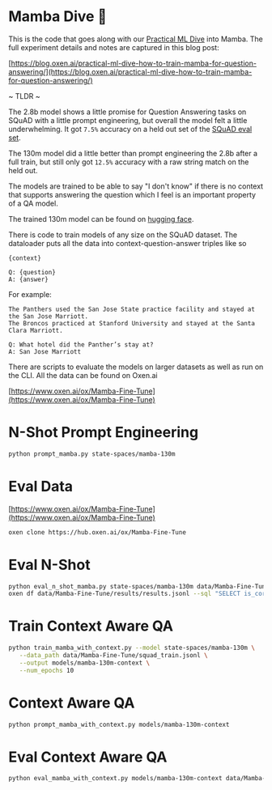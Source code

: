 # Mamba Dive 🐍

This is the code that goes along with our [Practical ML Dive](https://lu.ma/practicalml) into Mamba. The full experiment details and notes are captured in this blog post:

[https://blog.oxen.ai/practical-ml-dive-how-to-train-mamba-for-question-answering/](https://blog.oxen.ai/practical-ml-dive-how-to-train-mamba-for-question-answering/)

~ TLDR ~

The 2.8b model shows a little promise for Question Answering tasks on SQuAD with a little prompt engineering, but overall the model felt a little underwhelming. It got `7.5%` accuracy on a held out set of the [SQuAD eval set](https://www.oxen.ai/ox/Mamba-Fine-Tune/file/main/squad_val_1k.jsonl).

The 130m model did a little better than prompt engineering the 2.8b after a full train, but still only got `12.5%` accuracy with a raw string match on the held out.

The models are trained to be able to say "I don't know" if there is no context that supports answering the question which I feel is an important property of a QA model.

The trained 130m model can be found on [hugging face](https://huggingface.co/Oxen-AI/mamba-130m-context).

There is code to train models of any size on the SQuAD dataset. The dataloader puts all the data into context-question-answer triples like so

```
{context}

Q: {question}
A: {answer}
```

For example:

```
The Panthers used the San Jose State practice facility and stayed at the San Jose Marriott.
The Broncos practiced at Stanford University and stayed at the Santa Clara Marriott.

Q: What hotel did the Panther’s stay at?
A: San Jose Marriott
```

There are scripts to evaluate the models on larger datasets as well as run on the CLI. All the data can be found on Oxen.ai

[https://www.oxen.ai/ox/Mamba-Fine-Tune](https://www.oxen.ai/ox/Mamba-Fine-Tune)

# N-Shot Prompt Engineering

```bash
python prompt_mamba.py state-spaces/mamba-130m
```

# Eval Data

[https://www.oxen.ai/ox/Mamba-Fine-Tune](https://www.oxen.ai/ox/Mamba-Fine-Tune)

```bash
oxen clone https://hub.oxen.ai/ox/Mamba-Fine-Tune
```

# Eval N-Shot

```bash
python eval_n_shot_mamba.py state-spaces/mamba-130m data/Mamba-Fine-Tune/squad_val_1k.jsonl data/Mamba-Fine-Tune/results/results.jsonl
oxen df data/Mamba-Fine-Tune/results/results.jsonl --sql "SELECT is_correct, COUNT(*) FROM df GROUP BY is_correct;"
```

# Train Context Aware QA

```bash
python train_mamba_with_context.py --model state-spaces/mamba-130m \
   --data_path data/Mamba-Fine-Tune/squad_train.jsonl \
   --output models/mamba-130m-context \
   --num_epochs 10
```

# Context Aware QA

```bash
python prompt_mamba_with_context.py models/mamba-130m-context
```

# Eval Context Aware QA

```bash
python eval_mamba_with_context.py models/mamba-130m-context data/Mamba-Fine-Tune/squad_val_1k.jsonl data/Mamba-Fine-Tune/results_context.jsonl
```